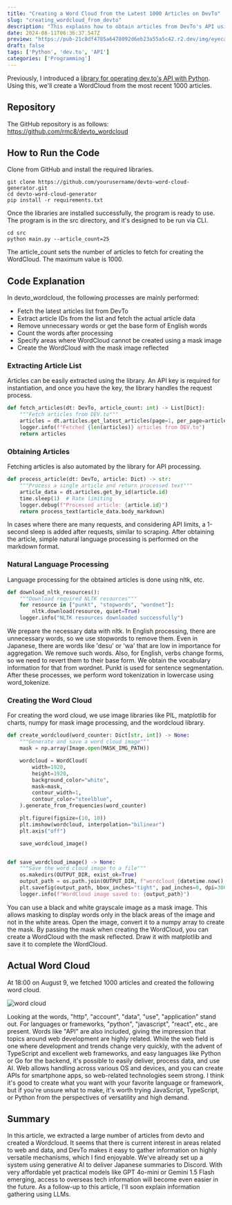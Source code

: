 ```yaml
---
title: "Creating a Word Cloud from the Latest 1000 Articles on DevTo"
slug: "creating_wordcloud_from_devto"
description: "This explains how to obtain articles from DevTo's API using Python and create a word cloud. By creating a word cloud from the latest 1000 articles and interpreting its trends, we examine the tendencies of the DevTo tech community and the benefits of obtaining tech information from overseas sources like DevTo."
date: 2024-08-11T06:36:37.547Z
preview: "https://pub-21c8df4785a6478092d6eb23a55a5c42.r2.dev/img/eyecatch/devto_wordcloud_202407282354.webp"
draft: false
tags: ['Python', 'dev.to', 'API']
categories: ['Programming']
---
```


Previously, I introduced a [library for operating dev.to's API with Python](https://rmc-8.com/introduction_devtopy). Using this, we'll create a WordCloud from the most recent 1000 articles.

## Repository

The GitHub repository is as follows:
<https://github.com/rmc8/devto_wordcloud>

## How to Run the Code

Clone from GitHub and install the required libraries.

```shell
git clone https://github.com/yourusername/devto-word-cloud-generator.git
cd devto-word-cloud-generator
pip install -r requirements.txt
```

Once the libraries are installed successfully, the program is ready to use. The program is in the src directory, and it's designed to be run via CLI.

```shell
cd src
python main.py --article_count=25
```

The article_count sets the number of articles to fetch for creating the WordCloud. The maximum value is 1000.

## Code Explanation

In devto_wordcloud, the following processes are mainly performed:

* Fetch the latest articles list from DevTo
* Extract article IDs from the list and fetch the actual article data
* Remove unnecessary words or get the base form of English words
* Count the words after processing
* Specify areas where WordCloud cannot be created using a mask image
* Create the WordCloud with the mask image reflected

### Extracting Article List

Articles can be easily extracted using the library. An API key is required for instantiation, and once you have the key, the library handles the request process.

```python
def fetch_articles(dt: DevTo, article_count: int) -> List[Dict]:
    """Fetch articles from DEV.to"""
    articles = dt.articles.get_latest_articles(page=1, per_page=article_count).articles
    logger.info(f"Fetched {len(articles)} articles from DEV.to")
    return articles
```

### Obtaining Articles

Fetching articles is also automated by the library for API processing.

```python
def process_article(dt: DevTo, article: Dict) -> str:
    """Process a single article and return processed text"""
    article_data = dt.articles.get_by_id(article.id)
    time.sleep(1)  # Rate limiting
    logger.debug(f"Processed article: {article.id}")
    return process_text(article_data.body_markdown)
```

In cases where there are many requests, and considering API limits, a 1-second sleep is added after requests, similar to scraping. After obtaining the article, simple natural language processing is performed on the markdown format.

### Natural Language Processing

Language processing for the obtained articles is done using nltk, etc.

```python
def download_nltk_resources():
    """Download required NLTK resources"""
    for resource in ["punkt", "stopwords", "wordnet"]:
        nltk.download(resource, quiet=True)
    logger.info("NLTK resources downloaded successfully")
```

We prepare the necessary data with nltk. In English processing, there are unnecessary words, so we use stopwords to remove them. Even in Japanese, there are words like 'desu' or 'wa' that are low in importance for aggregation. We remove such words. Also, for English, verbs change forms, so we need to revert them to their base form. We obtain the vocabulary information for that from wordnet. Punkt is used for sentence segmentation. After these processes, we perform word tokenization in lowercase using word_tokenize.

### Creating the Word Cloud

For creating the word cloud, we use image libraries like PIL, matplotlib for charts, numpy for mask image processing, and the wordcloud library.

```python
def create_wordcloud(word_counter: Dict[str, int]) -> None:
    """Generate and save a word cloud image"""
    mask = np.array(Image.open(MASK_IMG_PATH))

    wordcloud = WordCloud(
        width=1920,
        height=1920,
        background_color="white",
        mask=mask,
        contour_width=1,
        contour_color="steelblue",
    ).generate_from_frequencies(word_counter)

    plt.figure(figsize=(10, 10))
    plt.imshow(wordcloud, interpolation="bilinear")
    plt.axis("off")

    save_wordcloud_image()


def save_wordcloud_image() -> None:
    """Save the word cloud image to a file"""
    os.makedirs(OUTPUT_DIR, exist_ok=True)
    output_path = os.path.join(OUTPUT_DIR, f"wordcloud_{datetime.now():%Y%m%d%H%M}.png")
    plt.savefig(output_path, bbox_inches="tight", pad_inches=0, dpi=300)
    logger.info(f"WordCloud image saved to: {output_path}")
```

You can use a black and white grayscale image as a mask image. This allows masking to display words only in the black areas of the image and not in the white areas. Open the image, convert it to a numpy array to create the mask. By passing the mask when creating the WordCloud, you can create a WordCloud with the mask reflected. Draw it with matplotlib and save it to complete the WordCloud.

## Actual Word Cloud

At 18:00 on August 9, we fetched 1000 articles and created the following word cloud.

![word cloud](https://pub-21c8df4785a6478092d6eb23a55a5c42.r2.dev/img/article/wordcloud/wordcloud_202408091835.png)

Looking at the words, "http", "account", "data", "use", "application" stand out. For languages or frameworks, "python", "javascript", "react", etc., are present. Words like "API" are also included, giving the impression that topics around web development are highly related. While the web field is one where development and trends change very quickly, with the advent of TypeScript and excellent web frameworks, and easy languages like Python or Go for the backend, it's possible to easily deliver, process data, and use AI. Web allows handling across various OS and devices, and you can create APIs for smartphone apps, so web-related technologies seem strong. I think it's good to create what you want with your favorite language or framework, but if you're unsure what to make, it's worth trying JavaScript, TypeScript, or Python from the perspectives of versatility and high demand.

## Summary

In this article, we extracted a large number of articles from devto and created a Wordcloud. It seems that there is current interest in areas related to web and data, and DevTo makes it easy to gather information on highly versatile mechanisms, which I find enjoyable. We've already set up a system using generative AI to deliver Japanese summaries to Discord. With very affordable yet practical models like GPT 4o-mini or Gemini 1.5 Flash emerging, access to overseas tech information will become even easier in the future. As a follow-up to this article, I'll soon explain information gathering using LLMs.